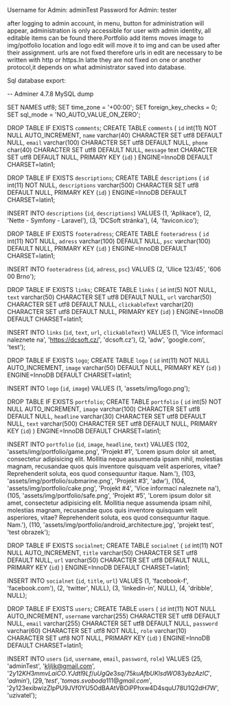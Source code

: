 Username for Admin: adminTest
Password for Admin: tester

after logging to admin account, in menu, button for administration will appear, administration is only accessible for user with admin identity, all editable items can be found there.Portfolio add items moves image to img/potfolio location and logo edit will move it to img and can be used after their assignment.
urls are not fixed therefore urls in edit are necessary to be written with http or https.In latte they are not fixed on one or another protocol,it depends on what administrator saved into database.


Sql database export:

-- Adminer 4.7.8 MySQL dump

SET NAMES utf8;
SET time_zone = '+00:00';
SET foreign_key_checks = 0;
SET sql_mode = 'NO_AUTO_VALUE_ON_ZERO';

DROP TABLE IF EXISTS `comments`;
CREATE TABLE `comments` (
  `id` int(11) NOT NULL AUTO_INCREMENT,
  `name` varchar(40) CHARACTER SET utf8 DEFAULT NULL,
  `email` varchar(100) CHARACTER SET utf8 DEFAULT NULL,
  `phone` char(40) CHARACTER SET utf8 DEFAULT NULL,
  `message` text CHARACTER SET utf8 DEFAULT NULL,
  PRIMARY KEY (`id`)
) ENGINE=InnoDB DEFAULT CHARSET=latin1;


DROP TABLE IF EXISTS `descriptions`;
CREATE TABLE `descriptions` (
  `id` int(11) NOT NULL,
  `descriptions` varchar(500) CHARACTER SET utf8 DEFAULT NULL,
  PRIMARY KEY (`id`)
) ENGINE=InnoDB DEFAULT CHARSET=latin1;

INSERT INTO `descriptions` (`id`, `descriptions`) VALUES
(1,	'Aplikace'),
(2,	'Nette - Symfony - Laravel'),
(3,	'DCSoft stránka'),
(4,	'favicon.ico');

DROP TABLE IF EXISTS `footeradress`;
CREATE TABLE `footeradress` (
  `id` int(11) NOT NULL,
  `adress` varchar(100) DEFAULT NULL,
  `psc` varchar(100) DEFAULT NULL,
  PRIMARY KEY (`id`)
) ENGINE=InnoDB DEFAULT CHARSET=latin1;

INSERT INTO `footeradress` (`id`, `adress`, `psc`) VALUES
(2,	'Ulice 123/45',	'606 00 Brno');

DROP TABLE IF EXISTS `links`;
CREATE TABLE `links` (
  `id` int(5) NOT NULL,
  `text` varchar(50) CHARACTER SET utf8 DEFAULT NULL,
  `url` varchar(50) CHARACTER SET utf8 DEFAULT NULL,
  `clickableText` varchar(20) CHARACTER SET utf8 DEFAULT NULL,
  PRIMARY KEY (`id`)
) ENGINE=InnoDB DEFAULT CHARSET=latin1;

INSERT INTO `links` (`id`, `text`, `url`, `clickableText`) VALUES
(1,	'Více informací naleznete na',	'https://dcsoft.cz/',	'dcsoft.cz'),
(2,	'adw',	'google.com',	'test');

DROP TABLE IF EXISTS `logo`;
CREATE TABLE `logo` (
  `id` int(11) NOT NULL AUTO_INCREMENT,
  `image` varchar(50) DEFAULT NULL,
  PRIMARY KEY (`id`)
) ENGINE=InnoDB DEFAULT CHARSET=latin1;

INSERT INTO `logo` (`id`, `image`) VALUES
(1,	'assets/img/logo.png');

DROP TABLE IF EXISTS `portfolio`;
CREATE TABLE `portfolio` (
  `id` int(5) NOT NULL AUTO_INCREMENT,
  `image` varchar(100) CHARACTER SET utf8 DEFAULT NULL,
  `headline` varchar(30) CHARACTER SET utf8 DEFAULT NULL,
  `text` varchar(500) CHARACTER SET utf8 DEFAULT NULL,
  PRIMARY KEY (`id`)
) ENGINE=InnoDB DEFAULT CHARSET=latin1;

INSERT INTO `portfolio` (`id`, `image`, `headline`, `text`) VALUES
(102,	'assets/img/portfolio/game.png',	'Projekt #1',	'Lorem ipsum dolor sit amet, consectetur adipisicing elit. Mollitia neque                                     assumenda ipsam nihil, molestias magnam, recusandae quos quis inventore quisquam                                     velit asperiores, vitae? Reprehenderit soluta, eos quod consequuntur itaque. Nam.'),
(103,	'assets/img/portfolio/submarine.png',	'Projekt #3',	'adw'),
(104,	'assets/img/portfolio/cake.png',	'Projekt #4',	'Více informací naleznete na'),
(105,	'assets/img/portfolio/safe.png',	'Projekt #5',	'Lorem ipsum dolor sit amet, consectetur adipisicing elit. Mollitia neque                                     assumenda ipsam nihil, molestias magnam, recusandae quos quis inventore quisquam                                     velit asperiores, vitae? Reprehenderit soluta, eos quod consequuntur itaque. Nam.'),
(110,	'assets/img/portfolio/android_architecture.jpg',	'projekt test',	'test obrazek');

DROP TABLE IF EXISTS `socialnet`;
CREATE TABLE `socialnet` (
  `id` int(11) NOT NULL AUTO_INCREMENT,
  `title` varchar(50) CHARACTER SET utf8 DEFAULT NULL,
  `url` varchar(50) CHARACTER SET utf8 DEFAULT NULL,
  PRIMARY KEY (`id`)
) ENGINE=InnoDB DEFAULT CHARSET=latin1;

INSERT INTO `socialnet` (`id`, `title`, `url`) VALUES
(1,	'facebook-f',	'facebook.com'),
(2,	'twitter',	NULL),
(3,	'linkedin-in',	NULL),
(4,	'dribble',	NULL);

DROP TABLE IF EXISTS `users`;
CREATE TABLE `users` (
  `id` int(11) NOT NULL AUTO_INCREMENT,
  `username` varchar(255) CHARACTER SET utf8 DEFAULT NULL,
  `email` varchar(255) CHARACTER SET utf8 DEFAULT NULL,
  `password` varchar(60) CHARACTER SET utf8 NOT NULL,
  `role` varchar(10) CHARACTER SET utf8 NOT NULL,
  PRIMARY KEY (`id`)
) ENGINE=InnoDB DEFAULT CHARSET=latin1;

INSERT INTO `users` (`id`, `username`, `email`, `password`, `role`) VALUES
(25,	'adminTest',	'kljljk@gmail.com',	'$2y$12$KH3mmvLaiCO.YJdtl9Lf/uUgQe3sq/75kuAfbUKlsdWO83ybzAzIC',	'admin'),
(29,	'test',	'tomas.svoboda111@gmail.com',	'$2y$12$3exibwizZIpPU9JVf0YU5OdBAAtVBOiPPhxw4D4squU78U1Q2dH7W',	'uzivatel');


